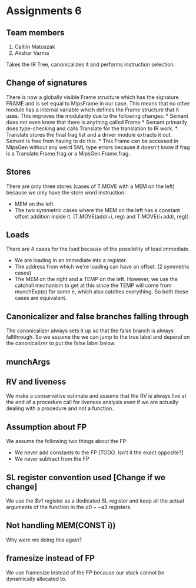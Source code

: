 # Assignments 6
## Team members
1. Caitlin Matuszak
2. Akshar Varma

Takes the IR Tree, canonicalizes it and performs instruction selection.

## Change of signatures
There is now a globally visible Frame structure which has the signature FRAME and is set equal to MipsFrame in our case. This means that no other module has a internal variable which defines the Frame structure that it uses. This improves the modularity due to the following changes:
    * Semant does not even know that there is anything called Frame
    * Semant primarily does type-checking and calls Translate for the translation to IR work.
    * Translate stores the final frag list and a driver module extracts it out. Semant is free from having to do this.
    * This Frame can be accessed in MipsGen without any weird SML type errors because it doesn't know if frag is a Translate.Frame.frag or a MipsGen.Frame.frag.


## Stores
There are only three stores (cases of T.MOVE with a MEM on the left) because we only have the store word instruction.
* MEM on the left 
* The two symmetric cases where the MEM on the left has a constant offset addition inside it. (T.MOVE(addr+i, reg) and T.MOVE(i+addr, reg))

## Loads
There are 4 cases for the load because of the possibility of load immediate.
* We are loading in an immediate into a register.
* The address from which we're loading can have an offset. (2 symmetric cases)
* The MEM on the right and a TEMP on the left. However, we use the catchall mechanism to get at this since the TEMP will come from munchExp(e) for some e, which also catches everything. So both those cases are equivalent.

## Canonicalizer and false branches falling through
The canonicalizer always sets it up so that the false branch is always fallthrough. So we assume the we can jump to the true label and depend on the canonicalizer to put the false label below. 

## munchArgs


## RV and liveness
We make a conservative estimate and assume that the RV is always live at the end of a procedure call for liveness analysis even if we are actually dealing with a procedure and not a function.

## Assumption about FP
We assume the following two things about the FP:
- We never add constants to the FP [TODO. Isn't it the exact opposite?]
- We never subtract from the FP

## SL register convention used [Change if we change]
We use the $v1 register as a dedicated SL register and keep all the actual arguments of the function in the $a0--$a3 registers.

## Not handling MEM(CONST i))
Why were we doing this again?


## framesize instead of FP
We use framesize instead of the FP because our stack cannot be dynamically allocated to.
